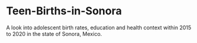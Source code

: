 # Teen-Births-in-Sonora
A look into adolescent birth rates, education and health context within 2015 to 2020 in the state of Sonora, Mexico.

